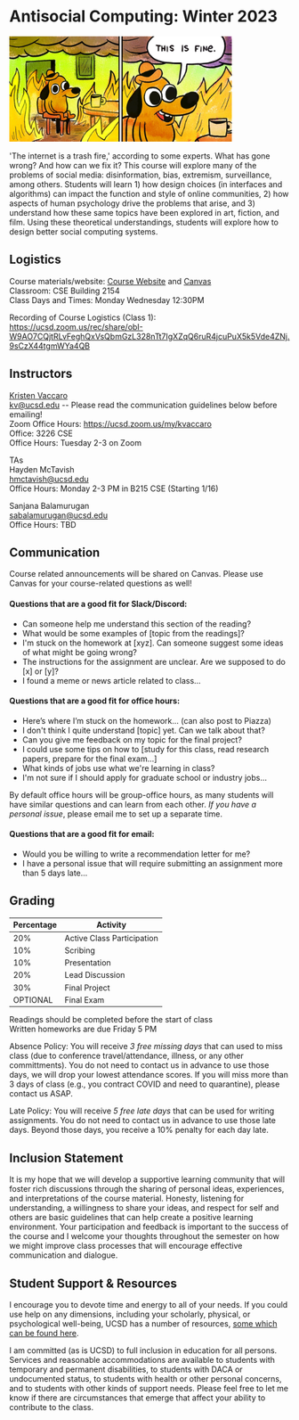 # Antisocial Computing: Winter 2023

<img src="https://github.com/kristenvaccaro/antisocial-computing/blob/gh-pages/img/05onfire1_xp-superJumbo-v2.jpeg?raw=true" width="400">

'The internet is a trash fire,' according to some experts. What has gone wrong? And how can we fix it? This course will explore many of the problems of social media: disinformation, bias, extremism, surveillance, among others. Students will learn 1) how design choices (in interfaces and algorithms) can impact the function and style of online communities, 2) how aspects of human psychology drive the problems that arise, and 3) understand how these same topics have been explored in art, fiction, and film. Using these theoretical understandings, students will explore how to design better social computing systems. 

## Logistics

Course materials/website: [Course Website](https://kristenvaccaro.github.io/antisocial-computing) and [Canvas](https://canvas.ucsd.edu/)   
Classroom: CSE Building 2154   
Class Days and Times: Monday Wednesday 12:30PM   

Recording of Course Logistics (Class 1): https://ucsd.zoom.us/rec/share/obI-W9AO7CQjtRLvFeghQxVsQbmGzL328nTt7IgXZqQ6ruR4jcuPuX5k5Vde4ZNj.9sCzX44tgmWYa4QB   

## Instructors

[Kristen Vaccaro](http://kvaccaro.com)  
kv@ucsd.edu -- Please read the communication guidelines below before emailing!  
Zoom Office Hours: https://ucsd.zoom.us/my/kvaccaro   
Office: 3226 CSE  
Office Hours: Tuesday 2-3 on Zoom      

TAs  
Hayden McTavish    
hmctavish@ucsd.edu  
Office Hours: Monday 2-3 PM in B215 CSE  (Starting 1/16)
<!--msmart@ucsd.edu  
Office Hours: Wednesday 3:45-4:45 PM in [CSE 4258](https://cse.ucsd.edu/about/floormaps)  
-->

Sanjana Balamurugan  
sabalamurugan@ucsd.edu  
Office Hours: TBD

## Communication

Course related announcements will be shared on Canvas. Please use Canvas for your course-related questions as well!

#### Questions that are a good fit for Slack/Discord:
- Can someone help me understand this section of the reading?
- What would be some examples of \[topic from the readings\]?
- I'm stuck on the homework at \[xyz\]. Can someone suggest some ideas of what might be going wrong?
- The instructions for the assignment are unclear. Are we supposed to do \[x\] or \[y\]?
- I found a meme or news article related to class...

#### Questions that are a good fit for office hours:
- Here’s where I’m stuck on the homework... (can also post to Piazza)
- I don't think I quite understand \[topic\] yet. Can we talk about that?
- Can you give me feedback on my topic for the final project?
- I could use some tips on how to \[study for this class, read research papers, prepare for the final exam...\]
- What kinds of jobs use what we're learning in class?
- I'm not sure if I should apply for graduate school or industry jobs...

By default office hours will be group-office hours, as many students will have similar questions and can learn from each other. *If you have a personal issue*, please email me to set up a separate time.

#### Questions that are a good fit for email:
- Would you be willing to write a recommendation letter for me?
- I have a personal issue that will require submitting an assignment more than 5 days late...

## Grading

Percentage | Activity
--- | ---
20% | Active Class Participation
10% | Scribing
10% | Presentation
20% | Lead Discussion
30% | Final Project
OPTIONAL | Final Exam

Readings should be completed before the start of class    
Written homeworks are due Friday 5 PM

Absence Policy: You will receive *3 free missing days* that can used to miss class (due to conference travel/attendance, illness, or any other committments). You do not need to contact us in advance to use those days, we will drop your lowest attendance scores. If you will miss more than 3 days of class (e.g., you contract COVID and need to quarantine), please contact us ASAP. 

Late Policy: You will receive *5 free late days* that can be used for writing assignments. You do not need to contact us in advance to use those late days. Beyond those days, you receive a 10% penalty for each day late.

## Inclusion Statement
It is my hope that we will develop a supportive learning community that will foster rich discussions through the sharing of personal ideas, experiences, and interpretations of the course material. Honesty, listening for understanding, a willingness to share your ideas, and respect for self and others are basic guidelines that can help create a positive learning environment. Your participation and feedback is important to the success of the course and I welcome your thoughts throughout the semester on how we might improve class processes that will encourage effective communication and dialogue.

## Student Support & Resources
I encourage you to devote time and energy to all of your needs. If you could use help on any dimensions, including your scholarly, physical, or psychological well-being, UCSD has a number of resources, [some which can be found here](https://docs.google.com/document/d/1JgATnpJ6di513Pe_CqdOoSDaer_h6jz7oRQn7fZYNrA/edit).

I am committed (as is UCSD) to full inclusion in education for all persons. Services and reasonable accommodations are available to students with temporary and permanent disabilities, to students with DACA or undocumented status, to students with health or other personal concerns, and to students with other kinds of support needs. Please feel free to let me know if there are circumstances that emerge that affect your ability to contribute to the class.
